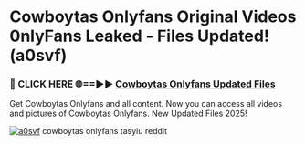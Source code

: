 # Cowboytas Onlyfans Original Videos 0nlyFans Leaked - Files Updated! (a0svf)

<h3>🔴 CLICK HERE 🌐==►► <a href="https://tinyurl.com/brd5kh86" rel="nofollow">Cowboytas Onlyfans Updated Files</a></h3>

Get Cowboytas Onlyfans and all content. Now you can access all videos and pictures of Cowboytas Onlyfans. New Updated Files 2025!

[![a0svf](https://i.imgur.com/K7sEzmb.gif)](https://tinyurl.com/brd5kh86)
cowboytas onlyfans tasyiu reddit